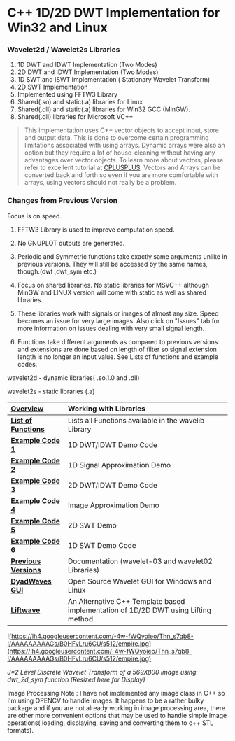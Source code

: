 # C++ 1D/2D DWT Implementation for Win32 and Linux #

### Wavelet2d / Wavelet2s Libraries ###
  1. 1D DWT and IDWT Implementation (Two Modes)
  1. 2D DWT and IDWT Implementation (Two Modes)
  1. 1D SWT and ISWT Implementation ( Stationary Wavelet Transform)
  1. 2D SWT Implementation
  1. Implemented using FFTW3 Library
  1. Shared(.so) and static(.a) libraries for Linux
  1. Shared(.dll) and static(.a) libraries for Win32 GCC (MinGW).
  1. Shared(.dll) libraries for Microsoft VC++

> This implementation uses C++ vector objects to accept input, store and output data. This is done to overcome certain programming limitations associated with using arrays. Dynamic arrays were also an option but they require a lot of house-cleaning without having any advantages over vector objects. To learn more about vectors, please refer to excellent tutorial at [CPLUSPLUS](http://www.cplusplus.com/reference/stl/vector/). Vectors and Arrays can be converted back and forth so even if you are more comfortable with arrays, using vectors should not really be a problem.

### Changes from Previous Version ###

Focus is on speed.

1. FFTW3 Library is used to improve computation speed.

2. No GNUPLOT outputs are generated.

3. Periodic and Symmetric functions take exactly same arguments unlike in previous versions. They will still be accessed by the same names, though.(dwt ,dwt\_sym etc.)

4. Focus on shared libraries. No static libraries for MSVC++ although MinGW and LINUX version will come with static as well as shared libraries.

5. These libraries work with signals or images of almost any size. Speed becomes an issue for very large images. Also click on "Issues" tab for more information on issues dealing with very small signal length.


6. Functions take different arguments as compared to previous versions and extensions are done based on length of filter so signal extension length is no longer an input value. See Lists of functions and example codes.

wavelet2d - dynamic libraries( .so.1.0 and .dll)

wavelet2s - static libraries (.a)

|**[Overview](http://code.google.com/p/wavelet1d/wiki/install)**| Working with Libraries|
|:--------------------------------------------------------------|:----------------------|
|**[List of Functions](http://code.google.com/p/wavelet1d/wiki/newfunc)**| Lists all Functions available in the wavelib Library|
|**[Example Code 1](http://code.google.com/p/wavelet1d/wiki/new1DDWTdemo)**| 1D DWT/IDWT Demo Code|
|**[Example Code 2](http://code.google.com/p/wavelet1d/wiki/new1DAppx)**| 1D Signal Approximation Demo|
|**[Example Code 3](http://code.google.com/p/wavelet1d/wiki/new2DDWTdemo)**| 2D DWT/IDWT Demo Code|
|**[Example Code 4](http://code.google.com/p/wavelet1d/wiki/new2DAppx)**| Image Approximation Demo|
|**[Example Code 5](http://code.google.com/p/wavelet1d/wiki/new2DSWTdemo)**| 2D SWT Demo|
|**[Example Code 6](http://code.google.com/p/wavelet1d/wiki/new1DSWTDemo)**| 1D SWT Demo Code|
|**[Previous Versions](http://code.google.com/p/wavelet1d/wiki/previous)**| Documentation (wavelet-03 and wavelet02 Libraries)|
|**[DyadWaves GUI](http://code.google.com/p/dyadwaves/)**| Open Source Wavelet GUI for Windows and Linux |
|**[Liftwave](http://code.google.com/p/liftwave/)**| An Alternative C++ Template based implementation of 1D/2D DWT using Lifting method|


![https://lh4.googleusercontent.com/-4w-fWQyoieo/Thn_s7qb8-I/AAAAAAAAAGs/B0HFvLru6CU/s512/empire.jpg](https://lh4.googleusercontent.com/-4w-fWQyoieo/Thn_s7qb8-I/AAAAAAAAAGs/B0HFvLru6CU/s512/empire.jpg)

_J=2 Level Discrete Wavelet Transform of a 569X800 image using dwt\_2d\_sym function (Resized here for Display)_

Image Processing Note : I have not implemented any image class in C++ so I'm using OPENCV to handle images. It happens to be a rather bulky package and if you are not already working in image processing area, there are other more convenient options that may be used to handle simple image operations( loading, displaying, saving and converting them to c++ STL formats).
